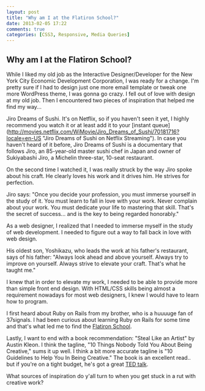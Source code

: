 ```yaml
---
layout: post
title: "Why am I at the Flatiron School?"
date: 2013-02-05 17:22
comments: true
categories: [CSS3, Responsive, Media Queries]
---
```


## Why am I at the Flatiron School?

While I liked my old job as the Interactive Designer/Developer for the New York City Economic Development Corporation, I was ready for a change. I'm pretty sure if I had to design just one more email template or tweak one more WordPress theme, I was gonna go crazy. I fell out of love with design at my old job. Then I encountered two pieces of inspiration that helped me find my way...

<!-- more -->

Jiro Dreams of Sushi. It's on Netflix, so if you haven't seen it yet, I highly recommend you watch it or at least add it to your [instant queue] (http://movies.netflix.com/WiMovie/Jiro_Dreams_of_Sushi/70181716?locale=en-US "Jiro Dreams of Sushi on Netflix Streaming"). In case you haven't heard of it before, Jiro Dreams of Sushi is a documentary that follows Jiro, an 85-year-old master sushi chef in Japan and owner of Sukiyabashi Jiro, a Michelin three-star, 10-seat restaurant.

On the second time I watched it, I was really struck by the way Jiro spoke about his craft. He clearly loves his work and it drives him. He strives for perfection.

Jiro says: "Once you decide your profession, you must immerse yourself in the study of it. You must learn to fall in love with your work. Never complain about your work. You must dedicate your life to mastering that skill. That's the secret of success... and is the key to being regarded honorably."

As a web designer, I realized that I needed to immerse myself in the study of web development. I needed to figure out a way to fall back in love with web design.

His oldest son, Yoshikazu, who leads the work at his father's restaurant, says of his father: "Always look ahead and above yourself. Always try to improve on yourself. Always strive to elevate your craft. That's what he taught me."

I knew that in order to elevate my work, I needed to be able to provide more than simple front end design. With HTML/CSS skills being almost a requirement nowadays for most web designers, I knew I would have to learn how to program.

I first heard about Ruby on Rails from my brother, who is a huuuuge fan of 37signals. I had been curious about learning Ruby on Rails for some time and that's what led me to find the [Flatiron School](http://flatironschool.com/ "Learn Ruby on Rails in NYC"). 

Lastly, I want to end with a book recommendation: "Steal Like an Artist" by Austin Kleon. I think the tagline, "10 Things Nobody Told You About Being Creative," sums it up well. I think a bit more accurate tagline is "10 Guidelines to Help You In Being Creative." The book is an excellent read.. but if you're on a tight budget, he's got a great [TED talk](http://www.youtube.com/watch?feature=player_embedded&v=oww7oB9rjgw "Austin Kleon TED Talk on Creative Work").

What sources of inspiration do y'all turn to when you get stuck in a rut with creative work?